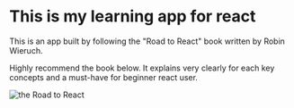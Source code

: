 # This is my learning app for react

This is an app built by following the "Road to React" book written by Robin Wieruch.

Highly recommend the book below. It explains very clearly for each key concepts and a must-have for beginner react user.

![the Road to React](https://m.media-amazon.com/images/I/415rZYEFq-S.jpg)
